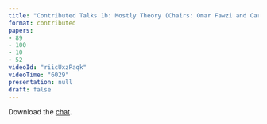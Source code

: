 ```yaml
---
title: "Contributed Talks 1b: Mostly Theory (Chairs: Omar Fawzi and Carl Miller)"
format: contributed
papers:
- 89
- 100
- 10
- 52
videoId: "riicUxzPaqk"
videoTime: "6029"
presentation: null
draft: false
---
```


Download the [chat](/chat/1b_chat.txt).
